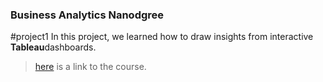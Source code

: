 ### Business Analytics Nanodgree

#project1
In this project, we learned how to draw insights from interactive **Tableau**dashboards.
>
>[here](https://www.udacity.com/course/business-analytics-nanodegree--nd098) is a link to the course. 




